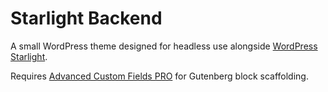 # Starlight Backend

A small WordPress theme designed for headless use alongside [WordPress Starlight](https://github.com/liam-mills/wordpress-starlight).

Requires [Advanced Custom Fields PRO](https://www.advancedcustomfields.com/pro/) for Gutenberg block scaffolding.